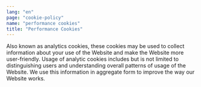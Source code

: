 ```yaml
---
lang: "en"
page: "cookie-policy"
name: "performance cookies"
title: "Performance Cookies"
---
```


Also known as analytics cookies, these cookies may be used to collect information about your use of the Website and make the Website more user-friendly. Usage of analytic cookies includes but is not limited to distinguishing users and understanding overall patterns of usage of the Website. We use this information in aggregate form to improve the way our Website works.